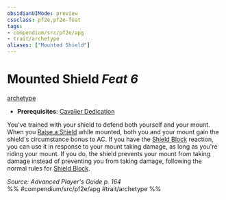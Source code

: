```yaml
---
obsidianUIMode: preview
cssclass: pf2e,pf2e-feat
tags:
- compendium/src/pf2e/apg
- trait/archetype
aliases: ["Mounted Shield"]
---
```

# Mounted Shield  *Feat 6*  
[archetype](../../rules/traits/archetype.md)  

- **Prerequisites**: [Cavalier Dedication](cavalier-dedication-apg.md)

You've trained with your shield to defend both yourself and your mount. When you [Raise a Shield](../../rules/actions/raise-a-shield.md) while mounted, both you and your mount gain the shield's circumstance bonus to AC. If you have the [Shield Block](shield-block.md) reaction, you can use it in response to your mount taking damage, as long as you're riding your mount. If you do, the shield prevents your mount from taking damage instead of preventing you from taking damage, following the normal rules for [Shield Block](shield-block.md).

*Source: Advanced Player's Guide p. 164*  
%% #compendium/src/pf2e/apg #trait/archetype %%